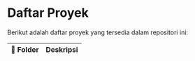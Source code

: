 # Daftar Proyek

Berikut adalah daftar proyek yang tersedia dalam repositori ini:

| 📂 **Folder** | **Deskripsi**                                   |
|---------------|-------------------------------------------------|
<!-- FOLDER_LIST_PLACEHOLDER -->
